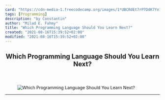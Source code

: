 ```yaml
---
card: "https://cdn-media-1.freecodecamp.org/images/1*UBCRdEt7rP7DdK7Yv1UYVg.png"
tags: [Programming]
description: "by Constantin"
author: "Milad E. Fahmy"
title: "Which Programming Language Should You Learn Next?"
created: "2021-08-16T15:39:52+02:00"
modified: "2021-08-16T15:39:52+02:00"
---
```

<div class="site-wrapper">
<main id="site-main" class="site-main outer">
<div class="inner">
<article class="post-full post tag-programming tag-javascript tag-python tag-java tag-coding ">
<header class="post-full-header">
<h1 class="post-full-title">Which Programming Language Should You Learn Next?</h1>
</header>
<figure class="post-full-image">
<picture>
<source media="(max-width: 700px)" sizes="1px" srcset="data:image/gif;base64,R0lGODlhAQABAIAAAAAAAP///yH5BAEAAAAALAAAAAABAAEAAAIBRAA7 1w">
<source media="(min-width: 701px)" sizes="(max-width: 800px) 400px,
(max-width: 1170px) 700px,
1400px" srcset="https://cdn-media-1.freecodecamp.org/images/1*UBCRdEt7rP7DdK7Yv1UYVg.png 300w,
https://cdn-media-1.freecodecamp.org/images/1*UBCRdEt7rP7DdK7Yv1UYVg.png 600w,
https://cdn-media-1.freecodecamp.org/images/1*UBCRdEt7rP7DdK7Yv1UYVg.png 1000w,
https://cdn-media-1.freecodecamp.org/images/1*UBCRdEt7rP7DdK7Yv1UYVg.png 2000w">
<img onerror="this.style.display='none'" src="https://cdn-media-1.freecodecamp.org/images/1*UBCRdEt7rP7DdK7Yv1UYVg.png" alt="Which Programming Language Should You Learn Next?">
</picture>
</figure>
<section class="post-full-content">
<div class="post-content medium-migrated-article">
</div>
<hr>
</section>
</article>
</div>
</main>
</div>
<!-- Google Tag Manager (noscript) -->
<!-- End Google Tag Manager (noscript) -->
